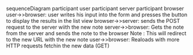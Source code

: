 
sequenceDiagram
    participant user
    participant server
    participant browser
    user->>browser: user writes his input into the form and presses the button to display the results in the list view
    browser->>server: sends the POST request to the server wiith the new note
    server->>browser: Gets the note from the server and sends the note to the browser
    Note : This will redirect to the new URL with the new note
    user->>browser: Realoads with more HTTP requests fetchin the new data (GET)
